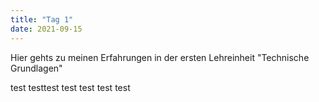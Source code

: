 ```yaml
---
title: "Tag 1"
date: 2021-09-15
---
```


Hier gehts zu meinen Erfahrungen in der ersten Lehreinheit "Technische Grundlagen"

test testtest test test test test
